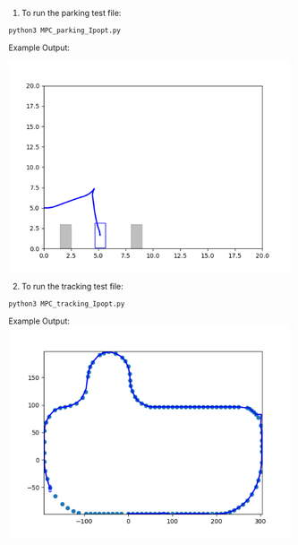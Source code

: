 1. To run the parking test file:
```bash
python3 MPC_parking_Ipopt.py
```
Example Output:

![This plot shows a current example solution](https://github.com/chenyi0916/MPC/blob/main/image/mpc_test_traj.png)

2. To run the tracking test file:
```bash
python3 MPC_tracking_Ipopt.py
```
Example Output:
![This plot shows a current example solution](https://github.com/chenyi0916/MPC/blob/main/image/mpc_tracking_test.png)

